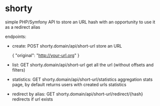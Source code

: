 # shorty
simple PHP/Symfony API to store an URL hash with an opportunity to use it as a redirect alias

endpoints:
  - create: POST shorty.domain/api/short-url store an URL
 
      {
        "original": "http://your-url.org"
      }  

  - list: GET shorty.domain/api/short-url get all the url (without offsets and filters)
  - statistics: GET shorty.domain/api/short-url/statistics aggregation stats page, by default returns users with created urls statistics
  - redirect by alias: GET shorty.domain/api/short-url/redirect/{hash} redirects if url exists
